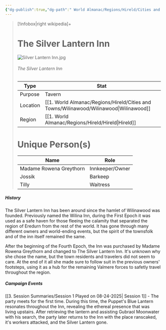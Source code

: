 ```yaml
---
{"dg-publish":true,"dg-path":" World Almanac/Regions/Hireld/Cities and Towns/Wilinawood/The Silver Lantern Inn.md","permalink":"/world-almanac/regions/hireld/cities-and-towns/wilinawood/the-silver-lantern-inn/"}
---
```



> [!infobox|right wikipedia]+
> # The Silver Lantern Inn
 > ![Silver Lantern Inn.jpg](/img/user/z_Assets/Locations/Silver%20Lantern%20Inn.jpg)
 > ###### The Silver Lantern Inn
> | Type |  Stat |
> | ---- | --- |
> | Purpose | Tavern |
> | Location | [[1. World Almanac/Regions/Hireld/Cities and Towns/Wilinawood/Wilinawood\|Wilinawood]] |
> | Region | [[1. World Almanac/Regions/Hireld/Hireld\|Hireld]] |
> # Unique Person(s)
 >| Name|  Role |
> | ---- | --- |
> | Madame Rowena Greythorn | Innkeeper/Owner|
> | Jossik | Barkeep |
> | Tilly | Waitress |

##### History

The Silver Lantern Inn has been around since the hamlet of Wilinawood was founded. Previously named the Wilina Inn, during the First Epoch it was used as a safe haven for those fleeing the calamity that separated the region of Eredurn from the rest of the world. It has gone through many different owners and world-ending events, but the spirit of the townsfolk and of the inn itself remained the same.

After the beginning of the Fourth Epoch, the Inn was purchased by Madame Rowena Greythorn and changed to The Silver Lantern Inn. It's unknown why she chose the name, but the town residents and travelers did not seem to care. At the end of it all she made sure to follow suit in the previous owners' footsteps, using it as a hub  for the remaining Valmere forces to safetly travel throughout the region.


##### Campaign Events

[[3. Session Summaries/Session 1 Played on 08-24-2025\| Session 1]] - The party meets for the first time. During this time, the Puppet's Blue Lantern resonates throughout the Inn, revealing the ethereal presence that was living upstairs. After retrieving the lantern and assisting Gubraol Moonwater with his search, the party later returns to the Inn with the place ranscaked, it's workers attacked, and the Silver Lantern gone.


